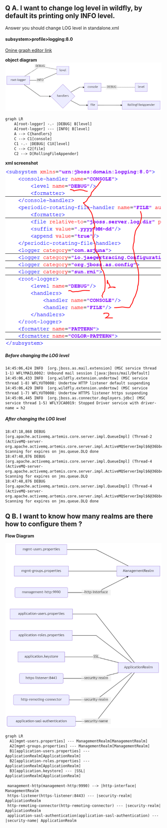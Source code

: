 ## Q A. I want to change log level in wildfly, by default its printing only INFO level.

Answer you should change LOG level in standalone.xml

#### subsystem>profile>logging:8.0
[Onine graph editor link](https://mermaid-js.github.io/mermaid-live-editor)
 
 **object diagram**
![object diagram](image/logger-20201028223112.png)


	graph LR		
		A[root-logger] -.- |DEBUG| B[level]
		A[root-logger] --- |INFO| B[level]
		A --> C{handlers}
		C --> C1[console]
		C1 -.- |DEBUG| C1X[level]
		C --> C2[file]
		C2 --> D[RollingFileAppender]


**xml screenshot**

![xml screenshot](image/camel_screenshot.png)

##### Before changing the LOG level
	14:45:06,424 INFO  [org.jboss.as.mail.extension] (MSC service thread 1-1) WFLYMAIL0002: Unbound mail session [java:jboss/mail/Default]
	14:45:06,433 INFO  [org.wildfly.extension.undertow] (MSC service thread 1-8) WFLYUT0008: Undertow HTTP listener default suspending
	14:45:06,429 INFO  [org.wildfly.extension.undertow] (MSC service thread 1-7) WFLYUT0008: Undertow HTTPS listener https suspending
	14:45:06,445 INFO  [org.jboss.as.connector.deployers.jdbc] (MSC service thread 1-5) WFLYJCA0019: Stopped Driver service with driver-name = h2

##### After changing the LOG level
	18:47:18,868 DEBUG [org.apache.activemq.artemis.core.server.impl.QueueImpl] (Thread-2 (ActiveMQ-server-org.apache.activemq.artemis.core.server.impl.ActiveMQServerImpl$6@36bbc347)) Scanning for expires on jms.queue.DLQ done
	18:47:48,876 DEBUG [org.apache.activemq.artemis.core.server.impl.QueueImpl] (Thread-4 (ActiveMQ-server-org.apache.activemq.artemis.core.server.impl.ActiveMQServerImpl$6@36bbc347)) Scanning for expires on jms.queue.DLQ
	18:47:48,876 DEBUG [org.apache.activemq.artemis.core.server.impl.QueueImpl] (Thread-4 (ActiveMQ-server-org.apache.activemq.artemis.core.server.impl.ActiveMQServerImpl$6@36bbc347)) Scanning for expires on jms.queue.DLQ done

## Q B. I want to know how many realms are there how to configure them ?

**Flow Diagram**

![Realm Diagram](image/realm.png)

	graph LR
	  A1[mgmt-users.properties] --- ManagementRealm[ManagementRealm] 
	  A2[mgmt-groups.properties] --- ManagementRealm[ManagementRealm]
	  B1[application-users.properties] --- ApplicationRealm[ApplicationRealm] 
	  B2[application-roles.properties] --- ApplicationRealm[ApplicationRealm]
	  B3[application.keystore] --- |SSL| ApplicationRealm[ApplicationRealm]
	  
	 management-http(management-http:9990) --> |http-interface| ManagementRealm
	 https-listener(https-listener:8443) --- |security-realm| ApplicationRealm
	 http-remoting-connector(http-remoting-connector) --- |security-realm| ApplicationRealm
	 application-sasl-authentication(application-sasl-authentication) ---  |security-name| ApplicationRealm


